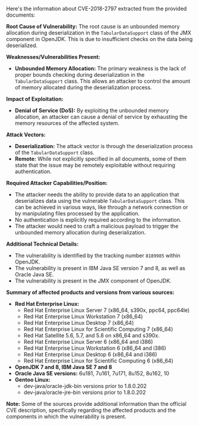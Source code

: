 Here's the information about CVE-2018-2797 extracted from the provided documents:

**Root Cause of Vulnerability:**
The root cause is an unbounded memory allocation during deserialization in the `TabularDataSupport` class of the JMX component in OpenJDK. This is due to insufficient checks on the data being deserialized.

**Weaknesses/Vulnerabilities Present:**

*   **Unbounded Memory Allocation:** The primary weakness is the lack of proper bounds checking during deserialization in the `TabularDataSupport` class. This allows an attacker to control the amount of memory allocated during the deserialization process.

**Impact of Exploitation:**

*   **Denial of Service (DoS):** By exploiting the unbounded memory allocation, an attacker can cause a denial of service by exhausting the memory resources of the affected system.

**Attack Vectors:**

*   **Deserialization:** The attack vector is through the deserialization process of the `TabularDataSupport` class.
*   **Remote:** While not explicitly specified in all documents, some of them state that the issue may be remotely exploitable without requiring authentication.

**Required Attacker Capabilities/Position:**

*   The attacker needs the ability to provide data to an application that deserializes data using the vulnerable `TabularDataSupport` class. This can be achieved in various ways, like through a network connection or by manipulating files processed by the application.
*   No authentication is explicitly required according to the information.
*   The attacker would need to craft a malicious payload to trigger the unbounded memory allocation during deserialization.

**Additional Technical Details:**
*   The vulnerability is identified by the tracking number `8189985` within OpenJDK.
*   The vulnerability is present in IBM Java SE version 7 and 8, as well as Oracle Java SE.
*   The vulnerability is present in the JMX component of OpenJDK.

**Summary of affected products and versions from various sources:**

*   **Red Hat Enterprise Linux:**
    *   Red Hat Enterprise Linux Server 7 (x86\_64, s390x, ppc64, ppc64le)
    *   Red Hat Enterprise Linux Workstation 7 (x86\_64)
    *   Red Hat Enterprise Linux Desktop 7 (x86\_64)
    *   Red Hat Enterprise Linux for Scientific Computing 7 (x86\_64)
    *   Red Hat Satellite 5.6, 5.7, and 5.8 on x86_64 and s390x.
    *   Red Hat Enterprise Linux Server 6 (x86\_64 and i386)
    *   Red Hat Enterprise Linux Workstation 6 (x86\_64 and i386)
    *   Red Hat Enterprise Linux Desktop 6 (x86\_64 and i386)
    *   Red Hat Enterprise Linux for Scientific Computing 6 (x86\_64)
*   **OpenJDK 7 and 8, IBM Java SE 7 and 8**
*   **Oracle Java SE versions:** 6u181, 7u161, 7u171, 8u152, 8u162, 10
*   **Gentoo Linux:**
    *   dev-java/oracle-jdk-bin versions prior to 1.8.0.202
    *   dev-java/oracle-jre-bin versions prior to 1.8.0.202

**Note:** Some of the sources provide additional information than the official CVE description, specifically regarding the affected products and the components in which the vulnerability is present.